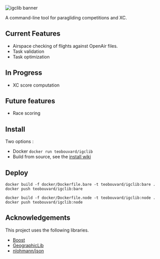 ![igclib banner](https://cdn.jsdelivr.net/gh/igclib/assets@master/img/banner/igclib_banner.svg)

A command-line tool for paragliding competitions and XC.

## Current Features

- Airspace checking of flights against OpenAir files.
- Task validation
- Task optimization

## In Progress

- XC score computation

## Future features

- Race scoring

## Install

Two options :

- Docker `docker run teobouvard/igclib`
- Build from source, see the [install wiki](https://github.com/igclib/igclib/wiki/Install)

## Deploy

```
docker build -f docker/Dockerfile.bare -t teobouvard/igclib:bare .
docker push teobouvard/igclib:bare

docker build -f docker/Dockerfile.node -t teobouvard/igclib:node .
docker push teobouvard/igclib:node
```

## Acknowledgements

This project uses the following libraries.

- [Boost](https://www.boost.org/)
- [GeographicLib](https://geographiclib.sourceforge.io/html/index.html)
- [nlohmann/json](https://github.com/nlohmann/json.git)
